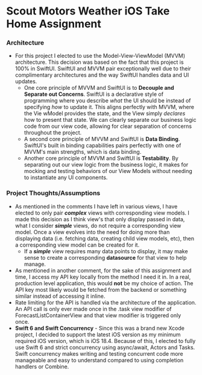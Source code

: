 # Scout Motors Weather iOS Take Home Assignment

### Architecture
- For this project I elected to use the Model-View-ViewModel (MVVM) architecture. This decision was based on the fact that this project is 100% in SwiftUI. SwiftUI and MVVM pair exceptionally well due to their complimentary architectures and the way SwiftUI handles data and UI updates.
    - One core principle of MVVM and SwiftUI is to **Decouple and Separate out Concerns**. SwiftUI is a declarative style of programming where you describe *what* the UI should be instead of specifying *how* to update it. This aligns perfectly with MVVM, where the Vie wModel provides the state, and the View simply *declares* how to present that state. We can clearly separate our business logic code from our view code, allowing for clear separation of concerns throughout the project.
    - A second core principle of MVVM and SwiftUI is **Data Binding**. SwiftUI's built in binding capabilities pairs perfectly with one of MVVM's main strengths, which is data binding.
    - Another core principle of MVVM and SwiftUI is **Testability**. By separating out our view logic from the business logic, it makes for mocking and testing behaviors of our View Models without needing to instantiate any UI components.

### Project Thoughts/Assumptions
- As mentioned in the comments I have left in various views, I have elected to only pair ***complex*** views with corresponding view models. I made this decision as I think view's that only display passed in data, what I consider ***simple*** views, do not require a corresponding view model. Once a view evolves into the need for doing more than displaying data (i.e. fetching data, creating child view models, etc), then a corresponding view model can be created for it.
    - If a ***simple*** view requires many data points to display, it may make sense to create a corresponding **datasource** for that view to help manage.
- As mentioned in another comment, for the sake of this assignment and time, I access my API key locally from the method I need it in. In a real, production level application, this would **not** be my choice of action. The API key most likely would be fetched from the backend or something similar instead of accessing it inline.
- Rate limiting for the API is handled via the architecture of the application. An API call is only ever made once in the .task view modifier of ForecastListContainerView and that view modifier is triggered only once.
- **Swift 6 and Swift Concurrency**
        - Since this was a brand new Xcode project, I decided to support the latest iOS version as my minimum required iOS version, which is iOS 18.4. Because of this, I elected to fully use Swift 6 and strict concurrency using async/await, Actors and Tasks. Swift concurrency makes writing and testing concurrent code more manageable and easy to understand compared to using completion handlers or Combine.
